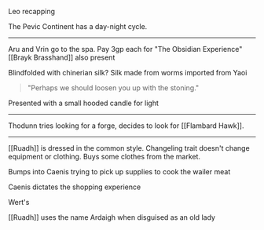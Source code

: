 Leo recapping

The Pevic Continent has a day-night cycle.

<hr>

Aru and Vrin go to the spa.
Pay 3gp each for "The Obsidian Experience"
[[Brayk Brasshand]] also present

Blindfolded with chinerian silk?
Silk made from worms imported from Yaoi

>"Perhaps we should loosen you up with the stoning."

Presented with a small hooded candle for light

<hr>

Thodunn tries looking for a forge, decides to look for [[Flambard Hawk]].

<hr>

[[Ruadh]] is dressed in the common style.
	Changeling trait doesn't change equipment or clothing.
Buys some clothes from the market.

Bumps into Caenis trying to pick up supplies to cook the wailer meat

Caenis dictates the shopping experience

Wert's

[[Ruadh]] uses the name Ardaigh when disguised as an old lady
